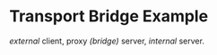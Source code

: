 # Transport Bridge Example

*external* client, proxy *(bridge)* server, *internal* server.












